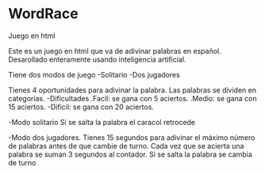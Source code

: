 # WordRace
Juego en html

Este es un juego en html que va de adivinar palabras en español.
Desarollado enteramente usando inteligencia artificial.

Tiene dos modos de juego
  -Solitario
  -Dos jugadores

Tienes 4 oportunidades para adivinar la palabra. Las palabras se dividen en categorías.
-Dificultades
  .Facil: se gana con 5 aciertos.
  .Medio: se gana con 15 aciertos.
  -Dificil: se gana con 20 aciertos.

-Modo solitario
  Si se salta la palabra el caracol retrocede

-Modo dos jugadores.
  Tienes 15 segundos para adivinar el máximo número de palabras antes de que cambie de turno.
  Cada vez que se acierta una palabra se suman 3 segundos al contador.
  Si se salta la palabra se cambia de turno


